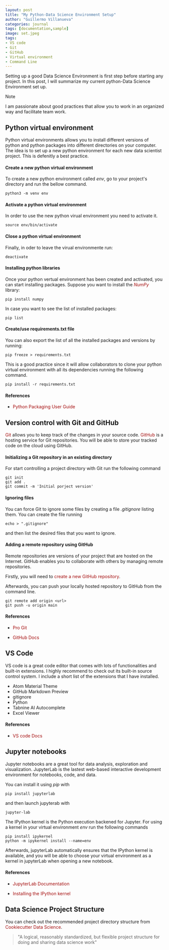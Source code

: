 ```yaml
---
layout: post
title: "My Python-Data Science Environment Setup"
author: "Guillermo Villanueva"
categories: journal
tags: [documentation,sample]
image: set.jpeg
tags:
- VS code
- Git
- GitHub
- Virtual environment
- Command Line
---
```


Setting up a good Data Science Environment is first step before starting any project. In this post, I will summarize my current python-Data Science Environment set up.

<div class="highlight-note"><i class="fa fa-info-circle" aria-hidden="true"></i><span>Note</span></div>
<div class="highlights-note"> 
<p>I am passionate about good practices that allow you to work in an organized way and facilitate team work. </p>
</div>

## Python virtual environment

Python virtual environments allows you to install different versions of python and python packages into different directories on your computer. The idea is to set up a new python environment for each new data scientist project. This is defenitly a best practice.

#### Create a new python virtual environment
To create a new python environment called _env_, go to your project's directory and run the bellow command.

```
python3 -m venv env
```

#### Activate a python virtual environment
In order to use the new python virual environment you need to activate it.

```
source env/bin/activate
```

#### Close a python virtual environment
Finally, in oder to leave the virual environmente run:

```
deactivate
```

#### Installing python libraries
Once your python vertual environment has been created and activated, you can start installing packages. Suppose you want to install the <a href="https://numpy.org/" style="color: rgb(165, 15, 15);text-decoration:none; :hover { color: black;};">_NumPy_</a> library:

```
pip install numpy
```

In case you want to see the list of installed packages:

```
pip list
```

#### Create/use requirements.txt file
You can also export the list of all the installed packages and versions by running:

```
pip freeze > requirements.txt
```

This is a good practice since it will allow collaborators to clone your python virtual environment with all its dependencies running the following command.

```
pip install -r requirements.txt
```

#### References

-  <a href="https://packaging.python.org/en/latest/guides/installing-using-pip-and-virtual-environments/#creating-a-virtual-environment" style="color: rgb(165, 15, 15);text-decoration:none; :hover { color: black;};">Python Packaging User Guide</a>


## Version control with Git and GitHub
<a href="https://git-scm.com/" style="color: rgb(165, 15, 15);text-decoration:none; :hover { color: black;};">Git</a> allows you to keep track of the changes in your source code. <a href="https://github.com/" style="color: rgb(165, 15, 15);text-decoration:none; :hover { color: black;};">GitHub</a> is a hosting service for Git repositories. You will be able to store your tracked code on the cloud using GitHub.

#### Initializing a Git repository in an existing directory
For start controlling a project directory with Git run the following command

```
git init
git add .
git commit -m 'Initial porject version'
```

#### Ignoring files
You can force Git to ignore some files by creating a file _.gitignore_ listing them. You can create the file running

```
echo > ".gitignore"
```

and then list the desired files that you want to ignore.

#### Adding a remote repository using GitHub
Remote repositories are versions of your project that are hosted on the Internet. GitHub enables you to collaborate with others by managing remote repositories.

Firstly, you will need to <a href="https://docs.github.com/en/get-started/quickstart/create-a-repo" style="color: rgb(165, 15, 15);text-decoration:none; :hover { color: black;};">create a new GitHub repository</a>.

Afterwards, you can push your locally hosted repository to GitHub from the command line.

```
git remote add origin <url>
git push -u origin main
```

#### References 

- <a href="https://git-scm.com/book/en/v2/" style="color: rgb(165, 15, 15);text-decoration:none; :hover { color: black;};">Pro Git</a>

- <a href="https://docs.github.com/en" style="color: rgb(165, 15, 15);text-decoration:none; :hover { color: black;};">GitHub Docs</a> 

## VS Code
VS code is a great code editor that comes with lots of functionalities and built-in extensions. I highly recommend to check out its built-in source control system. I include a short list of the extensions that I have installed.

- Atom Material Theme
- GitHub Markdown Preview
- gitignore
- Python
- Tabnine AI Autocomplete
- Excel Viewer

#### References 

- <a href="https://code.visualstudio.com/docs" style="color: rgb(165, 15, 15);text-decoration:none; :hover { color: black;};">VS code Docs</a>


## Jupyter notebooks
Jupyter notebooks are a great tool for data analysis, exploration and visualization. JupyterLab is the lastest web-based interactive development environment for notebooks, code, and data.

You can install it using _pip_ with

```
pip install jupyterlab
```

and then launch jupyterab with

```
jupyter-lab
```

The IPython kernel is the Python execution backened for Jupyter. For using a kernel in your virtual environment _env_ run the following commands

```
pip install ipykernel
python -m ipykernel install --name=env
```

Afterwards, jupyterLab automatically ensures that the IPython kernel is available, and you will be able to choose your virtual environment as a kernel in jupyterLab when opening a new notebook.

#### References 

- <a href="https://jupyterlab.readthedocs.io/en/stable/" style="color: rgb(165, 15, 15);text-decoration:none; :hover { color: black;};">JupyterLab Documentation</a>

- <a href="https://ipython.readthedocs.io/en/stable/install/kernel_install.html" style="color: rgb(165, 15, 15);text-decoration:none; :hover { color: black;};">Installing the IPython kernel</a>

## Data Science Project Structure
You can check out the recommended project directory structure from <a href="https://drivendata.github.io/cookiecutter-data-science/#directory-structure" style="color: rgb(165, 15, 15);text-decoration:none; :hover { color: black;};">Cookiecutter Data Science</a>. 

> "A logical, reasonably standardized, but flexible project structure for doing and sharing data science work"





